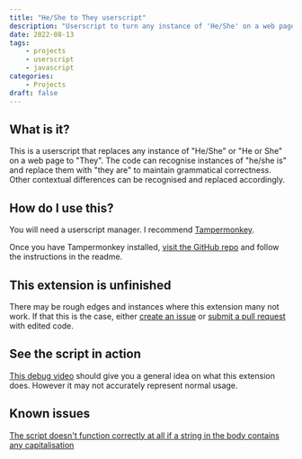 ```yaml
---
title: "He/She to They userscript"
description: "Userscript to turn any instance of 'He/She' on a web page to 'They'"
date: 2022-08-13
tags: 
    - projects
    - userscript
    - javascript
categories:
    - Projects
draft: false
---
```


## What is it?
This is a userscript that replaces any instance of "He/She" or "He or She" on a web page to "They". The code can recognise instances of "he/she is" and replace them with "they are" to maintain grammatical correctness. Other contextual differences can be recognised and replaced accordingly.

## How do I use this?
You will need a userscript manager. I recommend [Tampermonkey](https://www.tampermonkey.net).

Once you have Tampermonkey installed, [visit the GitHub repo](https://github.com/ninjasmosa/He-She-to-They) and follow the instructions in the readme.

## This extension is unfinished
There may be rough edges and instances where this extension many not work. If that this is the case, either [create an issue](https://github.com/ninjasmosa/He-She-to-They-/issues) or [submit a pull request](https://github.com/ninjasmosa/He-She-to-They-/pulls) with edited code.

## See the script in action
[This debug video](https://user-images.githubusercontent.com/27077617/184457771-afeb96df-b642-40c5-a2cd-6af3acc4dc11.mp4) should give you a general idea on what this extension does. However it may not accurately represent normal usage.

## Known issues
[The script doesn't function correctly at all if a string in the body contains any capitalisation](https://github.com/ninjasmosa/He-She-to-They/issues/1)